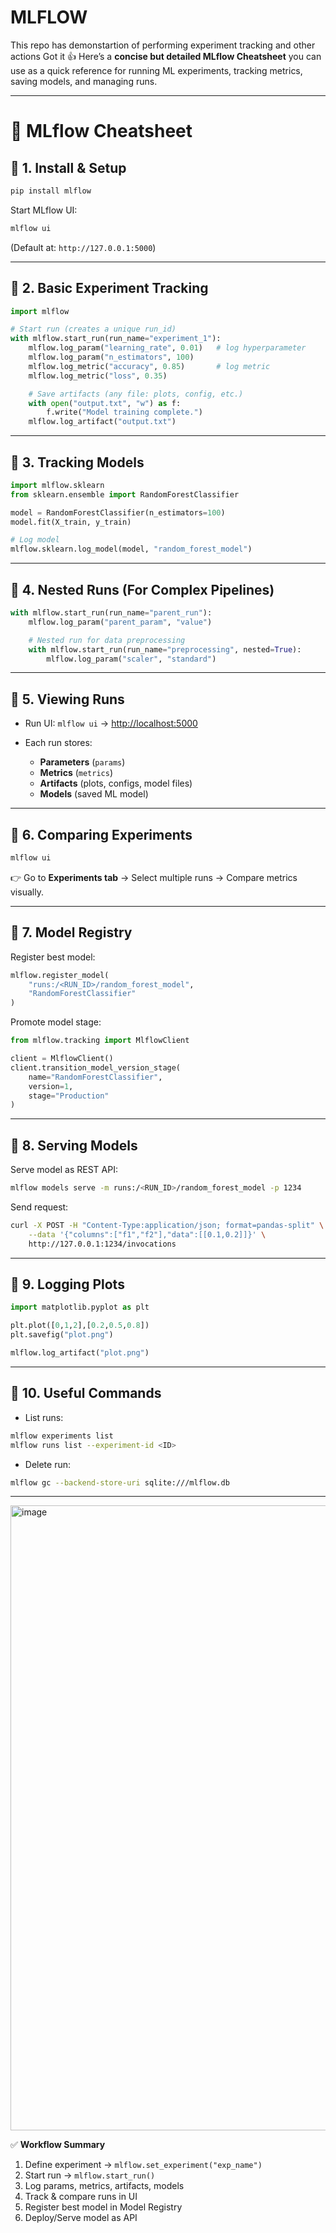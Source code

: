 # MLFLOW
This repo has demonstartion of performing experiment tracking and other actions
Got it 👍
Here’s a **concise but detailed MLflow Cheatsheet** you can use as a quick reference for running ML experiments, tracking metrics, saving models, and managing runs.

---

# 🧾 MLflow Cheatsheet

## 🔹 1. Install & Setup

```bash
pip install mlflow
```

Start MLflow UI:

```bash
mlflow ui
```

(Default at: `http://127.0.0.1:5000`)

---

## 🔹 2. Basic Experiment Tracking

```python
import mlflow

# Start run (creates a unique run_id)
with mlflow.start_run(run_name="experiment_1"):
    mlflow.log_param("learning_rate", 0.01)   # log hyperparameter
    mlflow.log_param("n_estimators", 100)
    mlflow.log_metric("accuracy", 0.85)       # log metric
    mlflow.log_metric("loss", 0.35)

    # Save artifacts (any file: plots, config, etc.)
    with open("output.txt", "w") as f:
        f.write("Model training complete.")
    mlflow.log_artifact("output.txt")
```

---

## 🔹 3. Tracking Models

```python
import mlflow.sklearn
from sklearn.ensemble import RandomForestClassifier

model = RandomForestClassifier(n_estimators=100)
model.fit(X_train, y_train)

# Log model
mlflow.sklearn.log_model(model, "random_forest_model")
```

---

## 🔹 4. Nested Runs (For Complex Pipelines)

```python
with mlflow.start_run(run_name="parent_run"):
    mlflow.log_param("parent_param", "value")

    # Nested run for data preprocessing
    with mlflow.start_run(run_name="preprocessing", nested=True):
        mlflow.log_param("scaler", "standard")
```

---

## 🔹 5. Viewing Runs

* Run UI: `mlflow ui` → [http://localhost:5000](http://localhost:5000)
* Each run stores:

  * **Parameters** (`params`)
  * **Metrics** (`metrics`)
  * **Artifacts** (plots, configs, model files)
  * **Models** (saved ML model)

---

## 🔹 6. Comparing Experiments

```bash
mlflow ui
```

👉 Go to **Experiments tab** → Select multiple runs → Compare metrics visually.

---

## 🔹 7. Model Registry

Register best model:

```python
mlflow.register_model(
    "runs:/<RUN_ID>/random_forest_model",
    "RandomForestClassifier"
)
```

Promote model stage:

```python
from mlflow.tracking import MlflowClient

client = MlflowClient()
client.transition_model_version_stage(
    name="RandomForestClassifier",
    version=1,
    stage="Production"
)
```

---

## 🔹 8. Serving Models

Serve model as REST API:

```bash
mlflow models serve -m runs:/<RUN_ID>/random_forest_model -p 1234
```

Send request:

```bash
curl -X POST -H "Content-Type:application/json; format=pandas-split" \
    --data '{"columns":["f1","f2"],"data":[[0.1,0.2]]}' \
    http://127.0.0.1:1234/invocations
```

---

## 🔹 9. Logging Plots

```python
import matplotlib.pyplot as plt

plt.plot([0,1,2],[0.2,0.5,0.8])
plt.savefig("plot.png")

mlflow.log_artifact("plot.png")
```

---

## 🔹 10. Useful Commands

* List runs:

```bash
mlflow experiments list
mlflow runs list --experiment-id <ID>
```

* Delete run:

```bash
mlflow gc --backend-store-uri sqlite:///mlflow.db
```

---

<img width="800" height="1000" alt="image" src="https://github.com/user-attachments/assets/858fe96f-3081-427b-91e2-dcc165b3893a" />


✅ **Workflow Summary**

1. Define experiment → `mlflow.set_experiment("exp_name")`
2. Start run → `mlflow.start_run()`
3. Log params, metrics, artifacts, models
4. Track & compare runs in UI
5. Register best model in Model Registry
6. Deploy/Serve model as API


